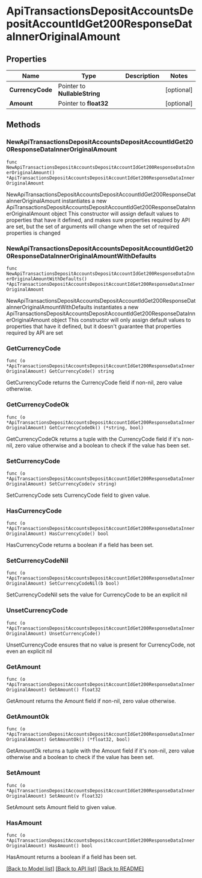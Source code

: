 # ApiTransactionsDepositAccountsDepositAccountIdGet200ResponseDataInnerOriginalAmount

## Properties

Name | Type | Description | Notes
------------ | ------------- | ------------- | -------------
**CurrencyCode** | Pointer to **NullableString** |  | [optional] 
**Amount** | Pointer to **float32** |  | [optional] 

## Methods

### NewApiTransactionsDepositAccountsDepositAccountIdGet200ResponseDataInnerOriginalAmount

`func NewApiTransactionsDepositAccountsDepositAccountIdGet200ResponseDataInnerOriginalAmount() *ApiTransactionsDepositAccountsDepositAccountIdGet200ResponseDataInnerOriginalAmount`

NewApiTransactionsDepositAccountsDepositAccountIdGet200ResponseDataInnerOriginalAmount instantiates a new ApiTransactionsDepositAccountsDepositAccountIdGet200ResponseDataInnerOriginalAmount object
This constructor will assign default values to properties that have it defined,
and makes sure properties required by API are set, but the set of arguments
will change when the set of required properties is changed

### NewApiTransactionsDepositAccountsDepositAccountIdGet200ResponseDataInnerOriginalAmountWithDefaults

`func NewApiTransactionsDepositAccountsDepositAccountIdGet200ResponseDataInnerOriginalAmountWithDefaults() *ApiTransactionsDepositAccountsDepositAccountIdGet200ResponseDataInnerOriginalAmount`

NewApiTransactionsDepositAccountsDepositAccountIdGet200ResponseDataInnerOriginalAmountWithDefaults instantiates a new ApiTransactionsDepositAccountsDepositAccountIdGet200ResponseDataInnerOriginalAmount object
This constructor will only assign default values to properties that have it defined,
but it doesn't guarantee that properties required by API are set

### GetCurrencyCode

`func (o *ApiTransactionsDepositAccountsDepositAccountIdGet200ResponseDataInnerOriginalAmount) GetCurrencyCode() string`

GetCurrencyCode returns the CurrencyCode field if non-nil, zero value otherwise.

### GetCurrencyCodeOk

`func (o *ApiTransactionsDepositAccountsDepositAccountIdGet200ResponseDataInnerOriginalAmount) GetCurrencyCodeOk() (*string, bool)`

GetCurrencyCodeOk returns a tuple with the CurrencyCode field if it's non-nil, zero value otherwise
and a boolean to check if the value has been set.

### SetCurrencyCode

`func (o *ApiTransactionsDepositAccountsDepositAccountIdGet200ResponseDataInnerOriginalAmount) SetCurrencyCode(v string)`

SetCurrencyCode sets CurrencyCode field to given value.

### HasCurrencyCode

`func (o *ApiTransactionsDepositAccountsDepositAccountIdGet200ResponseDataInnerOriginalAmount) HasCurrencyCode() bool`

HasCurrencyCode returns a boolean if a field has been set.

### SetCurrencyCodeNil

`func (o *ApiTransactionsDepositAccountsDepositAccountIdGet200ResponseDataInnerOriginalAmount) SetCurrencyCodeNil(b bool)`

 SetCurrencyCodeNil sets the value for CurrencyCode to be an explicit nil

### UnsetCurrencyCode
`func (o *ApiTransactionsDepositAccountsDepositAccountIdGet200ResponseDataInnerOriginalAmount) UnsetCurrencyCode()`

UnsetCurrencyCode ensures that no value is present for CurrencyCode, not even an explicit nil
### GetAmount

`func (o *ApiTransactionsDepositAccountsDepositAccountIdGet200ResponseDataInnerOriginalAmount) GetAmount() float32`

GetAmount returns the Amount field if non-nil, zero value otherwise.

### GetAmountOk

`func (o *ApiTransactionsDepositAccountsDepositAccountIdGet200ResponseDataInnerOriginalAmount) GetAmountOk() (*float32, bool)`

GetAmountOk returns a tuple with the Amount field if it's non-nil, zero value otherwise
and a boolean to check if the value has been set.

### SetAmount

`func (o *ApiTransactionsDepositAccountsDepositAccountIdGet200ResponseDataInnerOriginalAmount) SetAmount(v float32)`

SetAmount sets Amount field to given value.

### HasAmount

`func (o *ApiTransactionsDepositAccountsDepositAccountIdGet200ResponseDataInnerOriginalAmount) HasAmount() bool`

HasAmount returns a boolean if a field has been set.


[[Back to Model list]](../README.md#documentation-for-models) [[Back to API list]](../README.md#documentation-for-api-endpoints) [[Back to README]](../README.md)


